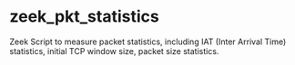 # zeek_pkt_statistics
Zeek Script to measure packet statistics, including IAT (Inter Arrival Time) statistics, initial TCP window size, packet size statistics.


